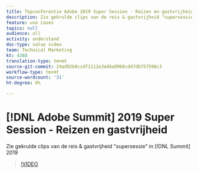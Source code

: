 ```yaml
---
title: Topconferentie Adobe 2019 Super Session - Reizen en gastvrijheid
description: Zie gekrulde clips van de reis & gastvrijheid "supersessie" op topconferentie 2019
feature: use cases
topics: null
audience: all
activity: understand
doc-type: value video
team: Technical Marketing
kt: 4388
translation-type: tm+mt
source-git-commit: 24ad92b0ccdf1112e3ed4a0968cd47db757598c3
workflow-type: tm+mt
source-wordcount: '31'
ht-degree: 0%

---
```



# [!DNL Adobe Summit] 2019 Super Session - Reizen en gastvrijheid

Zie gekrulde clips van de reis &amp; gastvrijheid &quot;supersessie&quot; in [!DNL Summit] 2019

>[!VIDEO](https://video.tv.adobe.com/v/31442/?quality=12)
